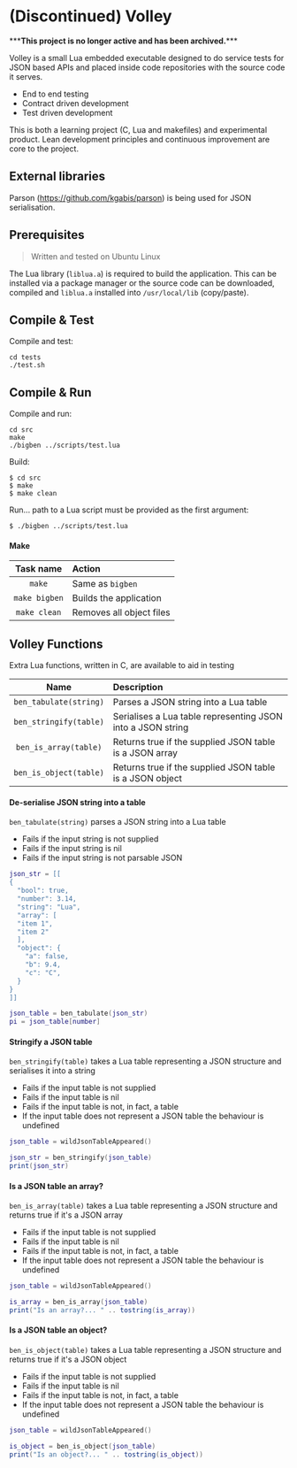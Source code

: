 
# (Discontinued) Volley

\*\*\***This project is no longer active and has been archived.**\*\*\*

Volley is a small Lua embedded executable designed to do service tests for JSON based APIs and placed inside code repositories with the source code it serves.

- End to end testing
- Contract driven development
- Test driven development

This is both a learning project (C, Lua and makefiles) and experimental product. Lean development principles and continuous improvement are core to the project.

## External libraries

Parson (https://github.com/kgabis/parson) is being used for JSON serialisation.

## Prerequisites

> Written and tested on Ubuntu Linux

The Lua library (`liblua.a`) is required to build the application. This can be installed via a package manager or the source code can be downloaded, compiled and `liblua.a` installed into `/usr/local/lib` (copy/paste).

## Compile & Test

Compile and test:

```
cd tests
./test.sh
```

## Compile & Run

Compile and run:

```
cd src
make
./bigben ../scripts/test.lua
```

Build:

```
$ cd src
$ make
$ make clean
```

Run... path to a Lua script must be provided as the first argument:

```
$ ./bigben ../scripts/test.lua
```

#### Make

Task name | Action
:---: | :---
`make` | Same as `bigben`
`make bigben` | Builds the application
`make clean` | Removes all object files

## Volley Functions

Extra Lua functions, written in C, are available to aid in testing

Name | Description
:---: | :---
`ben_tabulate(string)` | Parses a JSON string into a Lua table
`ben_stringify(table)` | Serialises a Lua table representing JSON into a JSON string
`ben_is_array(table)` | Returns true if the supplied JSON table is a JSON array
`ben_is_object(table)` | Returns true if the supplied JSON table is a JSON object

#### De-serialise JSON string into a table

`ben_tabulate(string)` parses a JSON string into a Lua table

- Fails if the input string is not supplied
- Fails if the input string is nil
- Fails if the input string is not parsable JSON

```lua
json_str = [[
{
  "bool": true,
  "number": 3.14,
  "string": "Lua",
  "array": [
  "item 1",
  "item 2"
  ],
  "object": {
    "a": false,
    "b": 9.4,
    "c": "C",
  }
}
]]

json_table = ben_tabulate(json_str)
pi = json_table[number]
```

#### Stringify a JSON table

`ben_stringify(table)` takes a Lua table representing a JSON structure and serialises it into a string

- Fails if the input table is not supplied
- Fails if the input table is nil
- Fails if the input table is not, in fact, a table
- If the input table does not represent a JSON table the behaviour is undefined

```lua
json_table = wildJsonTableAppeared()

json_str = ben_stringify(json_table)
print(json_str)
```

#### Is a JSON table an array?

`ben_is_array(table)` takes a Lua table representing a JSON structure and returns true if it's a JSON array

- Fails if the input table is not supplied
- Fails if the input table is nil
- Fails if the input table is not, in fact, a table
- If the input table does not represent a JSON table the behaviour is undefined

```lua
json_table = wildJsonTableAppeared()

is_array = ben_is_array(json_table)
print("Is an array?... " .. tostring(is_array))
```

#### Is a JSON table an object?

`ben_is_object(table)` takes a Lua table representing a JSON structure and returns true if it's a JSON object

- Fails if the input table is not supplied
- Fails if the input table is nil
- Fails if the input table is not, in fact, a table
- If the input table does not represent a JSON table the behaviour is undefined

```lua
json_table = wildJsonTableAppeared()

is_object = ben_is_object(json_table)
print("Is an object?... " .. tostring(is_object))
```
